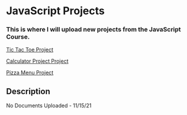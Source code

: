 # JavaScript Projects

### This is where I will upload new projects from the JavaScript Course.

[Tic Tac Toe Project](https://github.com/taylor-peters/JavaScript-Projects/tree/main/JavaScript%20Projects/TicTacToe)


[Calculator Project Project](https://github.com/taylor-peters/JavaScript-Projects/tree/main/JavaScript%20Projects/Calculator)

[Pizza Menu Project](https://github.com/taylor-peters/JavaScript-Projects/tree/main/JavaScript%20Projects/Pizza_Project)
## Description

No Documents Uploaded - 11/15/21

